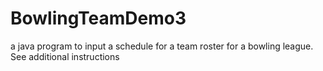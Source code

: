 # BowlingTeamDemo3
a java program to input a schedule for a team roster for a bowling league. See additional instructions
